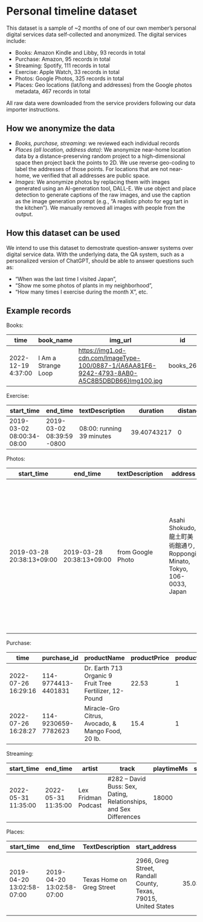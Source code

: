 # Personal timeline dataset

This dataset is a sample of ~2 months of one of our own member’s personal digital services data self-collected and anonymized. The digital services include:

* Books: Amazon Kindle and Libby, 93 records in total
* Purchase: Amazon, 95 records in total
* Streaming: Spotify, 111 records in total
* Exercise: Apple Watch, 33 records in total
* Photos: Google Photos, 325 records in total
* Places: Geo locations (lat/long and addresses) from the Google photos metadata, 467 records in total

All raw data were downloaded from the service providers following our data importer instructions. 

## How we anonymize the data

* *Books, purchase, streaming*: we reviewed each individual records
* *Places (all location, address data)*: We anonymize near-home location data by a distance-preserving random project to a high-dimensional space then project back the points to 2D. We use reverse geo-coding to label the addresses of those points. For locations that are not near-home, we verified that all addresses are public space.
* *Images*: We anonymize photos by replacing them with images generated using an AI-generation tool, DALL-E. We use object and place detection to generate captions of the raw images, and use the caption as the image generation prompt (e.g., “A realistic photo for egg tart in the kitchen”). We manually removed all images with people from the output.

## How this dataset can be used

We intend to use this dataset to demostrate question-answer systems over digital service data. With the underlying data, the QA system, such as a personalized version of ChatGPT, should be able to answer questions such as:
* “When was the last time I visited Japan”,
* “Show me some photos of plants in my neighborhood”,
* “How many times I exercise during the month X”, etc.

## Example records

Books:

| time               | book_name           | img_url                                                                                       | id       |
|--------------------|---------------------|-----------------------------------------------------------------------------------------------|----------|
| 2022-12-19 4:37:00 | I Am a Strange Loop | https://img1.od-cdn.com/ImageType-100/0887-1/{A6AA81F6-9242-4793-8AB0-A5C8B5DBDB66}Img100.jpg | books_26 |

Exercise: 

| start_time                | end_time                  | textDescription           | duration    | distance | calories | outdoor | temperature | id          |
|---------------------------|---------------------------|---------------------------|-------------|----------|----------|---------|-------------|-------------|
| 2019-03-02 08:00:34-08:00 | 2019-03-02 08:39:59 -0800 | 08:00: running 39 minutes | 39.40743217 | 0        | 0        | 1       |             | exercise_35 |

Photos:

| start_time                | end_time                  | textDescription   | address                                                                   | lat     | long     | details                                                                                                                                                                                                                                    | img_url                                                                                              |
|---------------------------|---------------------------|-------------------|---------------------------------------------------------------------------|---------|----------|--------------------------------------------------------------------------------------------------------------------------------------------------------------------------------------------------------------------------------------------|------------------------------------------------------------------------------------------------------|
| 2019-03-28 20:38:13+09:00 | 2019-03-28 20:38:13+09:00 | from Google Photo | Asahi Shokudo, 龍土町美術館通り, Roppongi, Minato, Tokyo, 106-0033, Japan | 35.6644 | 139.7301 | {'objects': ['Tsukudani', 'Scroll', 'Document', 'Receipt', 'Homework', 'paper', 'menu', 'date', 'sheet, flat solid', 'shoji'], 'places': ['restaurant', 'hotel room', 'archive', 'sushi bar', 'restaurant kitchen'], 'tags': ['document']} | digital_data/images/google_photos/part 2/Google Photos/Photos from 2019/IMG_6955.HEIC.compressed.jpg |

Purchase:

| time                | purchase_id         | productName                                             | productPrice | productQuantity | id         |
|---------------------|---------------------|---------------------------------------------------------|--------------|-----------------|------------|
| 2022-07-26 16:29:16 | 114-9774413-4401831 | Dr. Earth 713 Organic 9 Fruit Tree Fertilizer, 12-Pound | 22.53        | 1               | purchase_0 |
| 2022-07-26 16:28:27 | 114-9230659-7782623 | Miracle-Gro Citrus, Avocado, & Mango Food, 20 lb.       | 15.4         | 1               | purchase_1 |

Streaming:

| start_time          | end_time            | artist              | track                                                              | playtimeMs | spotify_link | id          |
|---------------------|---------------------|---------------------|--------------------------------------------------------------------|------------|--------------|-------------|
| 2022-05-31 11:35:00 | 2022-05-31 11:35:00 | Lex Fridman Podcast | #282 – David Buss: Sex, Dating, Relationships, and Sex Differences | 18000      |              | streaming_0 |

Places:

| start_time | end_time | TextDescription | start_address | start_lat | start_long | end_address | end_lat | end_long | id |
|------------|----------|-----------------|---------------|-----------|------------|-------------|---------|----------|----|
| 2019-04-20 13:02:58-07:00 | 2019-04-20 13:02:58-07:00 | Texas Home on Greg Street | 2966, Greg Street, Randall County, Texas, 79015, United States | 35.03744471122455 | -101.90857274320028 | 2966, Greg Street, Randall County, Texas, 79015, United States | 35.03744471122455 | -101.90857274320028 | places_27422 |
